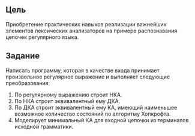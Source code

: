 ## Цель
Приобретение практических навыков реализации важнейших элементов лексических анализаторов 
на примере распознавания цепочек регулярного языка.

## Задание
Написать программу, которая в качестве входа принимает произвольное регулярное выражение и выполняет 
следующие преобразования:
1. По регулярному выражению строит НКА.
2. По НКА строит эквивалентный ему ДКА.
3. По ДКА строит эквивалентный ему КА, имеющий наименьшее возможное количество состояний по алгоритму Хопкрофта.
4. Моделирует минимальный КА для входной цепочки из терминалов исходной грамматики.
